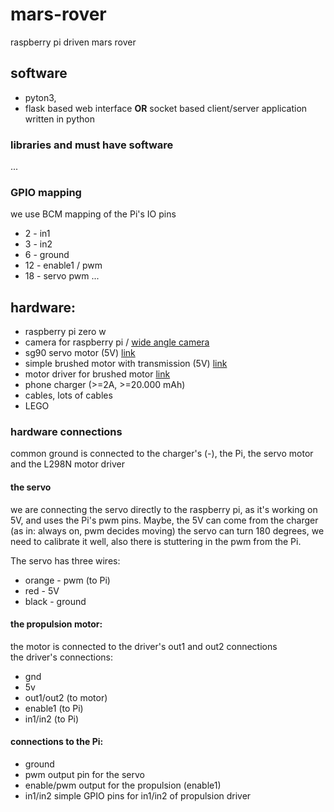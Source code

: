 # mars-rover
raspberry pi driven mars rover

## software
- pyton3, 
- flask based web interface **OR** socket based client/server application written in python

### libraries and must have software
...


### GPIO mapping

we use BCM mapping of the Pi's IO pins

- 2 - in1
- 3 - in2
- 6 - ground
- 12 - enable1 / pwm 
- 18 - servo pwm
...

## hardware:

- raspberry pi zero w
- camera for raspberry pi / [wide angle camera](https://www.robofun.ro/camera/modul-de-camera-cu-unghi-larg-pentru-raspberry-pi.html)
- sg90 servo motor (5V) [link](https://components101.com/servo-motor-basics-pinout-datasheet)
- simple brushed motor with transmission (5V) [link](https://www.optimusdigital.ro/en/others/139-gearmotor-with-wheel.html)
- motor driver for brushed motor [link](https://hobbielektronikabolt.blogspot.com/2017/12/DC-motor-L298N-PWM.html)
- phone charger (>=2A, >=20.000 mAh)
- cables, lots of cables
- LEGO

### hardware connections

common ground is connected to the charger's (-), the Pi, the servo motor and the L298N motor driver

#### the servo 

we are connecting the servo directly to the raspberry pi, as it's working on 5V, and uses the Pi's pwm pins. Maybe, the 5V can come from the charger (as in: always on, pwm decides moving)
the servo can turn 180 degrees, we need to calibrate it well, also there is stuttering in the pwm from the Pi.

The servo has three wires:
- orange - pwm (to Pi)
- red - 5V
- black - ground 

#### the propulsion motor:

the motor is connected to the driver's out1 and out2 connections\
the driver's connections:

- gnd
- 5v
- out1/out2 (to motor)
- enable1 (to Pi) 
- in1/in2 (to Pi)

#### connections to the Pi:

- ground
- pwm output pin for the servo
- enable/pwm output for the propulsion (enable1)
- in1/in2 simple GPIO pins for in1/in2 of propulsion driver
